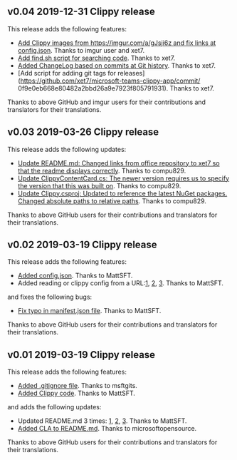## v0.04 2019-12-31 Clippy release

This release adds the following features:

- [Add Clippy images from https://imgur.com/a/gJsji6z and fix links at config.json](https://github.com/xet7/microsoft-teams-clippy-app/commit/1630ac26cf7cb8aae4a0ec3c614da1dcb8333ab6). Thanks to imgur user and xet7.
- [Add find.sh script for searching code](https://github.com/xet7/microsoft-teams-clippy-app/commit/2b9fb3c870be026a28625a54f3eb37c5db8dc5b3). Thanks to xet7.
- [Added ChangeLog based on commits at Git history](https://github.com/xet7/microsoft-teams-clippy-app/commit/2dd37285b2b9890fc1e2697028798f9bb24c3e06). Thanks to xet7.
- [Add script for adding git tags for releases](https://github.com/xet7/microsoft-teams-clippy-app/commit/
0f9e0eb668e80482a2bbd26a9e7923f805791931). Thanks to xet7.

Thanks to above GitHub and imgur users for their contributions and translators for their translations.

## v0.03 2019-03-26 Clippy release

This release adds the following updates:

- [Update README.md: Changed links from office repository to xet7 so that the readme displays correctly](https://github.com/xet7/microsoft-teams-clippy-app/commit/4273a42e1ac0ffe4c0d3e634fb8c1f6b464805a0). Thanks to compu829.
- [Update ClippyContentCard.cs: The newer version requires us to specify the version that this was built on](https://github.com/xet7/microsoft-teams-clippy-app/commit/3d24111f482bf3e7db1596cd43082c83a29dff32). Thanks to compu829.
- [Update Clippy.csproj: Updated to reference the latest NuGet packages. Changed absolute paths to relative paths](https://github.com/xet7/microsoft-teams-clippy-app/commit/00e31919c601110c70b87ea84cc17ca2268db5ff). Thanks to compu829.

Thanks to above GitHub users for their contributions and translators for their translations.

## v0.02 2019-03-19 Clippy release

This release adds the following features:

- [Added config.json](https://github.com/xet7/microsoft-teams-clippy-app/commit/f3799668075d12cf673f439d2101648864acd7a4). Thanks to MattSFT.
- Added reading or clippy config from a URL:[1](https://github.com/xet7/microsoft-teams-clippy-app/commit/7434c10bf2bc651475c9500a9e4db086cc6637f7), [2](https://github.com/xet7/microsoft-teams-clippy-app/commit/a3429b32a458e0bf30602807006cbf75ae568df1), [3](https://github.com/xet7/microsoft-teams-clippy-app/commit/f1d07680ef77b9251288b290251b486a7218ea89). Thanks to MattSFT.

and fixes the following bugs:

- [Fix typo in manifest.json file](https://github.com/xet7/microsoft-teams-clippy-app/commit/11c51663b15fb86a12df57428c8008e8fa1538f1). Thanks to MattSFT.

Thanks to above GitHub users for their contributions and translators for their translations.

## v0.01 2019-03-19 Clippy release

This release adds the following features:

- [Added .gitignore file](https://github.com/xet7/microsoft-teams-clippy-app/commit/67c21c597a7785ccfa6fd86822917b43ecec84f6). Thanks to msftgits.
- [Added Clippy code](https://github.com/xet7/microsoft-teams-clippy-app/commit/ba151d9b0a5bc52483be4ccc64996f062b32e74b). Thanks to MattSFT.

and adds the following updates:

- Updated README.md 3 times: [1](https://github.com/xet7/microsoft-teams-clippy-app/commit/e414613aced37835906d2ff5709067d92cd7915e), [2](https://github.com/xet7/microsoft-teams-clippy-app/commit/03247a9e2f0242c240d5fbf9877dacf683d997ca), [3](https://github.com/xet7/microsoft-teams-clippy-app/commit/e5a5d367c8e0d78c10fab4eb11af6577b92b3072). Thanks to MattSFT.
- [Added CLA to README.md](https://github.com/xet7/microsoft-teams-clippy-app/commit/57da8e45573df368323c111a9a0d4d286d20f59d). Thanks to 
microsoftopensource.

Thanks to above GitHub users for their contributions and translators for their translations.